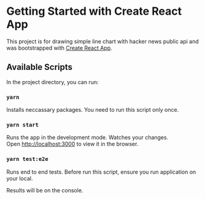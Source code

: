 # Getting Started with Create React App

This project is for drawing simple line chart with hacker news public api and was bootstrapped with [Create React App](https://github.com/facebook/create-react-app).

## Available Scripts

In the project directory, you can run:

### `yarn`

Installs neccassary packages. You need to run this script only once.

### `yarn start`

Runs the app in the development mode. Watches your changes.\
Open [http://localhost:3000](http://localhost:3000) to view it in the browser.

### `yarn test:e2e`

Runs end to end tests. Before run this script, ensure you run application on your local.

Results will be on the console.


